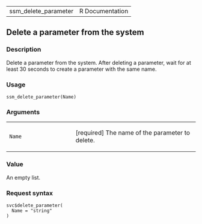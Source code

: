 <table style="width: 100%;">
<tbody>
<tr class="odd">
<td>ssm_delete_parameter</td>
<td style="text-align: right;">R Documentation</td>
</tr>
</tbody>
</table>

## Delete a parameter from the system

### Description

Delete a parameter from the system. After deleting a parameter, wait for
at least 30 seconds to create a parameter with the same name.

### Usage

    ssm_delete_parameter(Name)

### Arguments

<table>
<colgroup>
<col style="width: 35%" />
<col style="width: 65%" />
</colgroup>
<tbody>
<tr class="odd">
<td><code id="ssm_delete_parameter_:_Name">Name</code></td>
<td><p>[required] The name of the parameter to delete.</p></td>
</tr>
</tbody>
</table>

### Value

An empty list.

### Request syntax

    svc$delete_parameter(
      Name = "string"
    )
